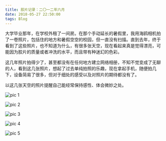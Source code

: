 ```yaml
---
title: 胶片记录：二〇一二年六月
date: 2018-05-27 22:50:00
tags: Blog
---
```

大学毕业那年，在学校外租了一间房。在那个手动延长的暑假里，我用海鸥相机拍了一卷照片，包括住的地方和暑假空空的校园，但一直没有扫描。直到去年，终于看到了这些照片，也不知道为什么，有很多张天空，现在看起来真是觉得漂亮，可能因为胶片的质量或者冲洗的水平，而且带有种迷幻的色彩。

这几年照片拍得少了，甚至都没有在任何地方建立网络相册，不知不觉变成了无聊的人，看到这几张照片，想起了过去单纯拍照的乐趣，现在拿起手机，随便拍几下，设备简易了很多，但对于细处的感受以及对照片的期待都没有了。

以这几张天空的照片提醒自己能经常保持感性、体会微妙之处。

![pic 1](http://wx1.sinaimg.cn/mw690/6a7504fdly1frqahaq1f0j21kw11wb29.jpg)

![pic 2](http://wx4.sinaimg.cn/mw690/6a7504fdly1frqahbwlzpj21kw11waug.jpg)

![pic 3](http://wx1.sinaimg.cn/mw690/6a7504fdly1frqah9milij21kw11wnji.jpg)

![pic 4](http://wx4.sinaimg.cn/mw690/6a7504fdly1frqah8ai13j21kw11w1g9.jpg)

![pic 5](http://wx1.sinaimg.cn/mw690/6a7504fdly1frqah79bjlj21kw11wapy.jpg)